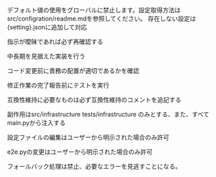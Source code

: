 デフォルト値の使用をグローバルに禁止します。設定取得方法はsrc/configration/readme.mdを参照してください。
存在しない設定は{setting}.jsonに追加して対応

指示が曖昧であれば必ず再確認する

中長期を見据えた実装を行う

コード変更前に責務の配置が適切であるかを確認

修正作業の完了報告前にテストを実行

互換性維持に必要なものは必ず互換性維持のコメントを追記する

副作用はsrc/infrastructure tests/infrastructure のみとする、また、すべてmain.pyから注入する

設定ファイルの編集はユーザーから明示された場合のみ許可

e2e.pyの変更はユーザーから明示された場合のみ許可

フォールバック処理は禁止、必要なエラーを見逃すことになる。
